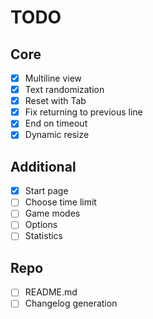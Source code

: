 # TODO

## Core

- [x] Multiline view
- [x] Text randomization
- [x] Reset with Tab
- [x] Fix returning to previous line
- [x] End on timeout
- [x] Dynamic resize

## Additional

- [x] Start page
- [ ] Choose time limit
- [ ] Game modes
- [ ] Options
- [ ] Statistics

## Repo

- [ ] README.md
- [ ] Changelog generation
